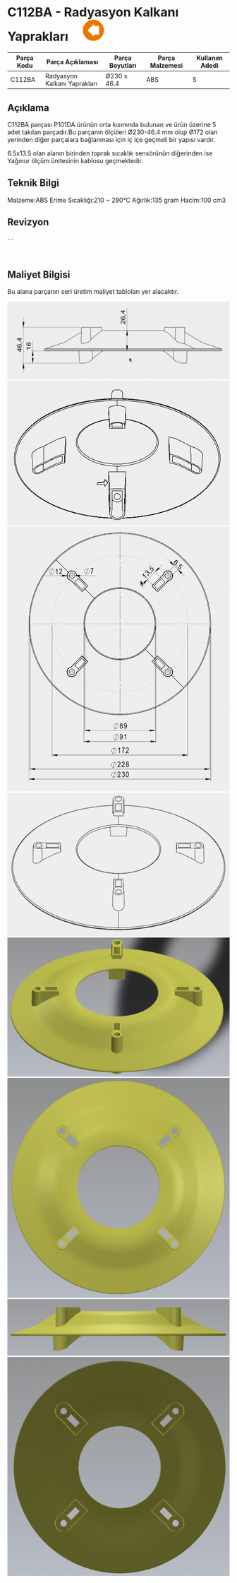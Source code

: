 # C112BA - Radyasyon Kalkanı Yaprakları   &nbsp; &nbsp; [![](../Diğer/2D/left.png)](../../P101DA-Base/Readme.md)

| Parça Kodu | Parça Açıklaması | Parça Boyutları | Parça Malzemesi | Kullanım Adedi |
| ---------- | ---------------- | --------------- | --------------- | -------------- |
| C112BA     | Radyasyon Kalkanı Yaprakları        | Ø230 x 46.4 | ABS             | 5|

## Açıklama
C112BA parçası P101DA ürünün orta kısmında bulunan ve ürün üzerine 5 adet takılan parçadır.Bu parçanın ölçüleri Ø230-46.4 mm olup Ø172 olan yerinden diğer parçalara bağlanması için iç içe geçmeli bir yapısı vardır.

6.5x13.5 olan alanın birinden toprak sıcaklık sensörünün diğerinden ise Yağmur ölçüm ünitesinin kablosu geçmektedir.

## Teknik Bilgi
Malzeme:ABS Erime Sıcaklığı:210 ~ 280℃ Ağırlık:135 gram Hacim:100 cm3 

## Revizyon

    --
</br>

## Maliyet Bilgisi
Bu alana parçanın seri üretim maliyet tabloları yer alacaktır.

![](2D/1.png)
![](2D/2.png)
![](2D/3.png)
![](2D/4.png)
![](2D/5.png)
![](2D/6.png)
![](2D/7.png)
![](2D/8.png)